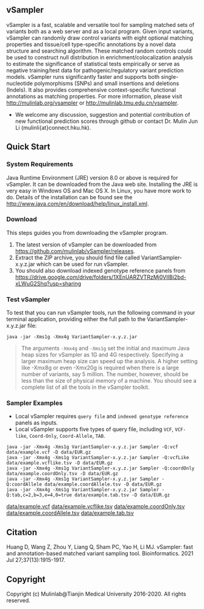 ## vSampler
   vSampler is a fast, scalable and versatile tool for sampling matched sets of variants both as a web server and as a local program. Given input variants, vSampler can randomly draw control variants with eight optional matching properties and tissue/cell type-specific annotations by a novel data structure and searching algorithm. These matched random controls could be used to construct null distribution in enrichment/colocalization analysis to estimate the significance of statistical tests empirically or serve as negative training/test data for pathogenic/regulatory variant prediction models. vSampler runs significantly faster and supports both single-nucleotide polymorphisms (SNPs) and small insertions and deletions (Indels). It also provides comprehensive context-specific functional annotations as matching properties. For more information, please visit http://mulinlab.org/vsampler or http://mulinlab.tmu.edu.cn/vsampler.
   
   - We welcome any discussion, suggestion and potential contribution of new functional prediction scores through github or contact Dr. Mulin Jun Li (mulinli{at}connect.hku.hk). 

## Quick Start
### System Requirements
   Java Runtime Environment (JRE) version 8.0 or above is required for vSampler. It can be downloaded from the Java web site. Installing the JRE is very easy in Windows OS and Mac OS X. In Linux, you have more work to do. Details of the installation can be found see the http://www.java.com/en/download/help/linux_install.xml.
   
### Download   
This steps guides you from downloading the vSampler program.
1. The latest version of vSampler can be downloaded from https://github.com/mulinlab/vSampler/releases. 
2. Extract the ZIP archive, you should find file called VariantSampler-x.y.z.jar which can be used for run vSampler.
3. You should also download indexed genotype reference panels from https://drive.google.com/drive/folders/1XEnUARZVTRzMj0VIIBi2bd-xLWuG2Shq?usp=sharing

### Test vSampler
To test that you can run vSampler tools, run the following command in your terminal application, providing either the full path to the VariantSampler-x.y.z.jar file:

```shell
java -jar -Xms1g -Xmx4g VariantSampler-x.y.z.jar
```

> The arguments `-Xmx4g` and `-Xms1g` set the initial and maximum Java heap sizes for vSampler as 1G and 4G respectively. Specifying a larger maximum heap size can speed up the analysis. A higher setting like -Xmx8g or even -Xmx20g is required when there is a large number of variants, say 5 million. The number, however, should be less than the size of physical memory of a machine. 
You should see a complete list of all the tools in the vSampler toolkit. 

### Sampler Examples
* Local vSampler requires `query file` and `indexed genotype reference` panels as inputs.
* Local vSampler supports five types of query file, including `VCF`, `VCF-like`, `Coord-Only`, `Coord-Allele`, `TAB`. 

```shell
java -jar -Xmx4g -Xms1g VariantSampler-x.y.z.jar Sampler -Q:vcf data/example.vcf -D data/EUR.gz
java -jar -Xmx4g -Xms1g VariantSampler-x.y.z.jar Sampler -Q:vcfLike data/example.vcflike.tsv -D data/EUR.gz
java -jar -Xmx4g -Xms1g VariantSampler-x.y.z.jar Sampler -Q:coordOnly data/example.coordOnly.tsv -D data/EUR.gz
java -jar -Xmx4g -Xms1g VariantSampler-x.y.z.jar Sampler -Q:coordAllele data/example.coordAllele.tsv -D data/EUR.gz
java -jar -Xmx4g -Xms1g VariantSampler-x.y.z.jar Sampler -Q:tab,c=2,b=3,e=4,0=true data/example.tab.tsv -D data/EUR.gz
```
[data/example.vcf](https://github.com/mulinlab/vSampler/blob/master/src/test/resources/data/example.vcf)
[data/example.vcflike.tsv](https://github.com/mulinlab/vSampler/blob/master/src/test/resources/data/example.vcflike.tsv)
[data/example.coordOnly.tsv](https://github.com/mulinlab/vSampler/blob/master/src/test/resources/data/example.coordOnly.tsv)
[data/example.coordAllele.tsv](https://github.com/mulinlab/vSampler/blob/master/src/test/resources/data/example.coordAllele.tsv)
[data/example.tab.tsv](https://github.com/mulinlab/vSampler/blob/master/src/test/resources/data/example.tab.tsv)


## Citation
Huang D, Wang Z, Zhou Y, Liang Q, Sham PC, Yao H, Li MJ. vSampler: fast and annotation-based matched variant sampling tool. Bioinformatics. 2021 Jul 27;37(13):1915-1917.

## Copyright
Copyright (c) Mulinlab@Tianjin Medical University 2016-2020. All rights reserved.
